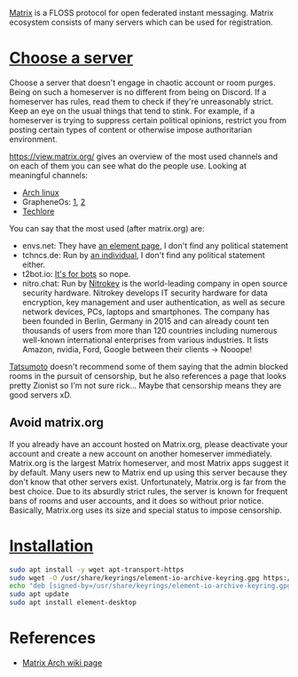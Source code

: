 [Matrix](https://wiki.archlinux.org/index.php/Matrix) is a FLOSS protocol for open federated instant messaging. Matrix ecosystem consists of many servers which can be used for registration.
# [Choose a server](https://tatsumoto-ren.github.io/blog/list-of-matrix-servers.html)
Choose a server that doesn't engage in chaotic account or room purges. Being on such a homeserver is no different from being on Discord. If a homeserver has rules, read them to check if they're unreasonably strict. Keep an eye on the usual things that tend to stink. For example, if a homeserver is trying to suppress certain political opinions, restrict you from posting certain types of content or otherwise impose authoritarian environment.

https://view.matrix.org/ gives an overview of the most used channels and on each of them you can see what do the people use. Looking at meaningful channels:

- [Arch linux](https://view.matrix.org/room/!GtIfdsfQtQIgbQSxwJ:archlinux.org/servers)
- GrapheneOs: [1](https://view.matrix.org/room/!lAoVmVifHHtoeOAmHO:grapheneos.org/servers), [2](https://view.matrix.org/room/!UVEsOAdphEMYhxzTah:grapheneos.org/servers)
- [Techlore](https://view.matrix.org/room/!zjYxZkVEqwWcQQhXxc:techlore.net/servers)

You can say that the most used (after matrix.org) are:

- envs.net: They have [an element page](https://element.envs.net/#/welcome), I don't find any political statement
- tchncs.de: Run by [an individual](https://tchncs.de/), I don't find any political statement either.
- t2bot.io: [It's for bots](https://t2bot.io/) so nope.
- nitro.chat: Run by [Nitrokey](https://www.nitrokey.com/about) is the world-leading company in open source security hardware. Nitrokey develops IT security hardware for data encryption, key management and user authentication, as well as secure network devices, PCs, laptops and smartphones. The company has been founded in Berlin, Germany in 2015 and can already count ten thousands of users from more than 120 countries including numerous well-known international enterprises from various industries. It lists Amazon, nvidia, Ford, Google between their clients -> Nooope!

[Tatsumoto](https://tatsumoto-ren.github.io/blog/list-of-matrix-servers.html) doesn't recommend some of them saying that the admin blocked rooms in the pursuit of censorship, but he also references a page that looks pretty Zionist so I'm not sure rick... Maybe that censorship means they are good servers xD.
## Avoid matrix.org
If you already have an account hosted on Matrix.org, please deactivate your account and create a new account on another homeserver immediately. Matrix.org is the largest Matrix homeserver, and most Matrix apps suggest it by default. Many users new to Matrix end up using this server because they don't know that other servers exist. Unfortunately, Matrix.org is far from the best choice. Due to its absurdly strict rules, the server is known for frequent bans of rooms and user accounts, and it does so without prior notice. Basically, Matrix.org uses its size and special status to impose censorship.


# [Installation](https://doc.matrix.tu-dresden.de/clients/install_linux/)

```bash
sudo apt install -y wget apt-transport-https
sudo wget -O /usr/share/keyrings/element-io-archive-keyring.gpg https://packages.element.io/debian/element-io-archive-keyring.gpg
echo "deb [signed-by=/usr/share/keyrings/element-io-archive-keyring.gpg] https://packages.element.io/debian/ default main" | sudo tee /etc/apt/sources.list.d/element-io.list
sudo apt update
sudo apt install element-desktop
```


# References

- [Matrix Arch wiki page](https://wiki.archlinux.org/index.php/Matrix)
